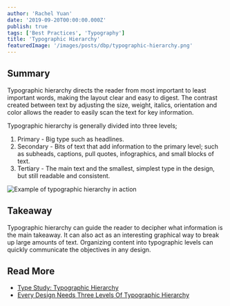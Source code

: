 ```yaml
---
author: 'Rachel Yuan'
date: '2019-09-20T00:00:00.000Z'
publish: true
tags: ['Best Practices', 'Typography']
title: 'Typographic Hierarchy'
featuredImage: '/images/posts/dbp/typographic-hierarchy.png'
---
```


## Summary

Typographic hierarchy directs the reader from most important to least important words, making the layout clear and easy to digest. The contrast created between text by adjusting the size, weight, italics, orientation and color allows the reader to easily scan the text for key information.

Typographic hierarchy is generally divided into three levels;

1.  Primary - Big type such as headlines.
2.  Secondary - Bits of text that add information to the primary level; such as subheads, captions, pull quotes, infographics, and small blocks of text.
3.  Tertiary - The main text and the smallest, simplest type in the design, but still readable and consistent.

![Example of typographic hierarchy in action](/images/posts/dbp/typographic-hierarchy-example.png)

## Takeaway 

Typographic hierarchy can guide the reader to decipher what information is the main takeaway. It can also act as an interesting graphical way to break up large amounts of text. Organizing content into typographic levels can quickly communicate the objectives in any design.

## Read More

-   [Type Study: Typographic Hierarchy](https://blog.typekit.com/2011/03/17/type-study-typographic-hierarchy/)
-   [Every Design Needs Three Levels Of Typographic Hierarchy](https://designshack.net/articles/typography/every-design-needs-three-levels-of-typographic-hierarchy/)
